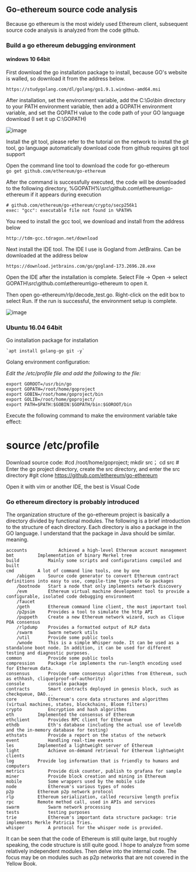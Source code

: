 
## Go-ethereum source code analysis

Because go ethereum is the most widely used Ethereum client, subsequent source code analysis is analyzed from the code github.

### Build a go ethereum debugging environment

#### windows 10 64bit

First download the go installation package to install, because GO's website is walled, so download it from the address below.

    https://studygolang.com/dl/golang/go1.9.1.windows-amd64.msi

After installation, set the environment variable, add the C:\Go\bin directory to your PATH environment variable, then add a GOPATH environment variable, and set the GOPATH value to the code path of your GO language download (I set it up C:\GOPATH)

![image](./picture/go_env_1.png)

Install the git tool, please refer to the tutorial on the network to install the git tool, go language automatically download code from github requires git tool support

Open the command line tool to download the code for go-ethereum  
`go get github.com/ethereum/go-ethereum`

After the command is successfully executed, the code will be downloaded to the following directory, %GOPATH%\src\github.com\ethereum\go-ethereum if it appears during execution

    # github.com/ethereum/go-ethereum/crypto/secp256k1
    exec: "gcc": executable file not found in %PATH%

You need to install the gcc tool, we download and install from the address below

    http://tdm-gcc.tdragon.net/download

Next install the IDE tool. The IDE I use is Gogland from JetBrains. Can be downloaded at the address below

    https://download.jetbrains.com/go/gogland-173.2696.28.exe

Open the IDE after the installation is complete. Select File -> Open -> select GOPATH\src\github.com\ethereum\go-ethereum to open it.

Then open go-ethereum/rlp/decode_test.go. Right-click on the edit box to select Run. If the run is successful, the environment setup is complete.

![image](./picture/go_env_2.png)

### Ubuntu 16.04 64bit

Go installation package for installation

    `apt install golang-go git -y`

Golang environment configuration:

_Edit the /etc/profile file and add the following to the file:_

    export GOROOT=/usr/bin/go
    export GOPATH=/root/home/goproject
    export GOBIN=/root/home/goproject/bin
    export GOLIB=/root/home/goproject/
    export PATH=$PATH:$GOBIN:$GOPATH/bin:$GOROOT/bin

Execute the following command to make the environment variable take effect:

# source /etc/profile

Download source code:
#cd /root/home/goproject; mkdir src； cd src # Enter the go project directory, create the src directory, and enter the src directory
#git clone https://github.com/ethereum/go-ethereum

Open it with vim or another IDE, the best is Visual Code

### Go ethereum directory is probably introduced

The organization structure of the go-ethereum project is basically a directory divided by functional modules. The following is a brief introduction to the structure of each directory. Each directory is also a package in the GO language. I understand that the package in Java should be similar. meaning.

    accounts        	Achieved a high-level Ethereum account management
    bmt			Implementation of binary Merkel tree
    build			Mainly some scripts and configurations compiled and built
    cmd			A lot of command line tools, one by one
    	/abigen		Source code generator to convert Ethereum contract definitions into easy to use, compile-time type-safe Go packages
    	/bootnode	Start a node that only implements network discovery
    	/evm		Ethereum virtual machine development tool to provide a configurable, isolated code debugging environment
    	/faucet
    	/geth		Ethereum command line client, the most important tool
    	/p2psim		Provides a tool to simulate the http API
    	/puppeth	Create a new Ethereum network wizard, such as Clique POA consensus
    	/rlpdump 	Provides a formatted output of RLP data
    	/swarm		Swarm network utils
    	/util		Provide some public tools
    	/wnode		This is a simple Whisper node. It can be used as a standalone boot node. In addition, it can be used for different testing and diagnostic purposes.
    common			Provide some public tools
    compression		Package rle implements the run-length encoding used for Ethereum data.
    consensus		Provide some consensus algorithms from Ethereum, such as ethhash, clique(proof-of-authority)
    console			console package
    contracts		Smart contracts deployed in genesis block, such as checkqueue, DAO...
    core			Ethereum's core data structures and algorithms (virtual machines, states, blockchains, Bloom filters)
    crypto			Encryption and hash algorithms
    eth			Implemented the consensus of Ethereum
    ethclient		Provides RPC client for Ethereum
    ethdb			Eth's database (including the actual use of leveldb and the in-memory database for testing)
    ethstats		Provide a report on the status of the network
    event			Handling real-time events
    les			Implemented a lightweight server of Ethereum
    light			Achieve on-demand retrieval for Ethereum lightweight clients
    log			Provide log information that is friendly to humans and computers
    metrics			Provide disk counter, publish to grafana for sample
    miner			Provide block creation and mining in Ethereum
    mobile			Some wrappers used by the mobile side
    node			Ethereum's various types of nodes
    p2p			Ethereum p2p network protocol
    rlp			Ethereum serialization, called recursive length prefix
    rpc			Remote method call, used in APIs and services
    swarm			Swarm network processing
    tests			testing purposes
    trie			Ethereum's important data structure package: trie implements Merkle Patricia Tries.
    whisper			A protocol for the whisper node is provided.

It can be seen that the code of Ethereum is still quite large, but roughly speaking, the code structure is still quite good. I hope to analyze from some relatively independent modules. Then delve into the internal code. The focus may be on modules such as p2p networks that are not covered in the Yellow Book.